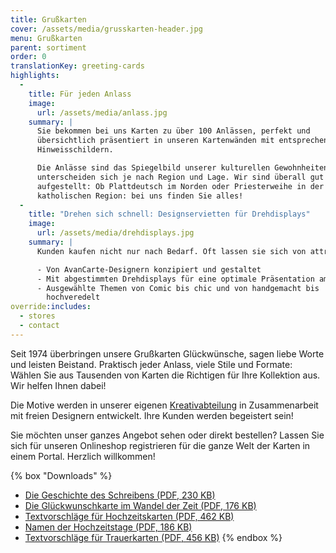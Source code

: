 ```yaml
---
title: Grußkarten
cover: /assets/media/grusskarten-header.jpg
menu: Grußkarten
parent: sortiment
order: 0
translationKey: greeting-cards
highlights:
  -
    title: Für jeden Anlass
    image:
      url: /assets/media/anlass.jpg
    summary: |
      Sie bekommen bei uns Karten zu über 100 Anlässen, perfekt und
      übersichtlich präsentiert in unseren Kartenwänden mit entsprechenden
      Hinweisschildern.

      Die Anlässe sind das Spiegelbild unserer kulturellen Gewohnheiten und
      unterscheiden sich je nach Region und Lage. Wir sind überall gut
      aufgestellt: Ob Plattdeutsch im Norden oder Priesterweihe in der
      katholischen Region: bei uns finden Sie alles!
  -
    title: "Drehen sich schnell: Design­servietten für Dreh­displays"
    image:
      url: /assets/media/dreh­displays.jpg
    summary: |
      Kunden kaufen nicht nur nach Bedarf. Oft lassen sie sich von attraktiven Motivserien zum Kauf anregen. Licht- und Soundeffekte, individuelles Design, interessante Materialien, aktuelle Trends und Motive von lustig über künstlerisch bis exklusiv schaffen zusätzliche Impulse:

      - Von AvanCarte-Designern konzipiert und gestaltet
      - Mit abgestimmten Drehdisplays für eine optimale Präsentation am POS
      - Ausgewählte Themen von Comic bis chic und von handgemacht bis
        hochveredelt
override:includes:
  - stores
  - contact
---
```

Seit 1974 überbringen unsere Grußkarten Glückwünsche, sagen liebe Worte und leisten Beistand. Praktisch jeder Anlass, viele Stile und Formate: Wählen Sie aus Tausenden von Karten die Richtigen für Ihre Kollektion aus. Wir helfen Ihnen dabei!

Die Motive werden in unserer eigenen [Kreativabteilung](/verlag/) in Zusammenarbeit mit freien Designern entwickelt. Ihre Kunden werden begeistert sein!

Sie möchten unser ganzes Angebot sehen oder direkt bestellen? Lassen Sie sich für unseren Onlineshop registrieren für die ganze Welt der Karten in einem Portal. Herzlich willkommen!

{% box "Downloads" %}
- [Die Geschichte des Schreibens (PDF, 230 KB)](/assets/media/geschichte-des-schreibens.pdf)
- [Die Glückwunschkarte im Wandel der Zeit (PDF, 176 KB)](/assets/media/geschichte-des-schreibens.pdf)
- [Textvorschläge für Hochzeitskarten (PDF, 462 KB)](/assets/media/geschichte-des-schreibens.pdf)
- [Namen der Hochzeitstage (PDF, 186 KB)](/assets/media/hochzeitstage.pdf)
- [Textvorschläge für Trauerkarten (PDF, 456 KB)](/assets/media/geschichte-des-schreibens.pdf)
{% endbox %}
